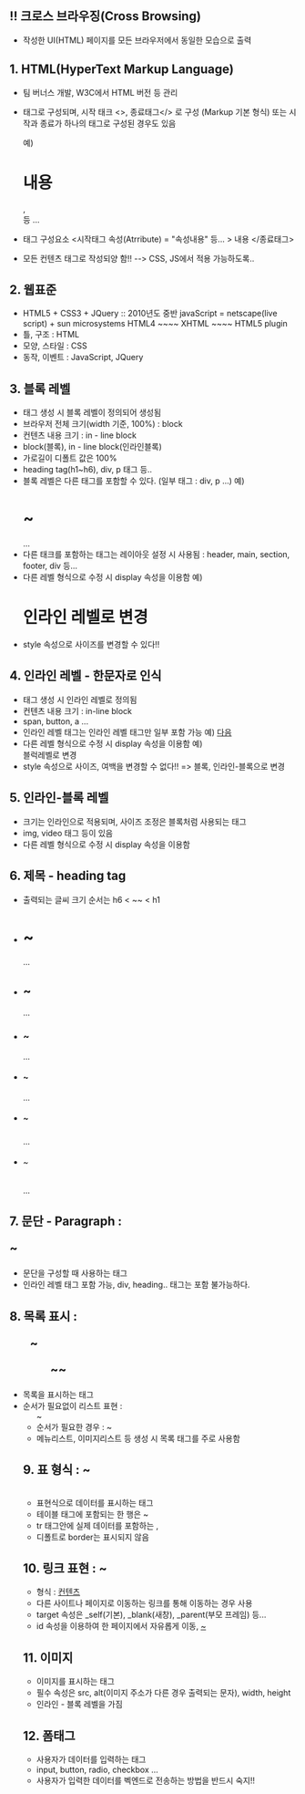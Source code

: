 ## !! 크로스 브라우징(Cross Browsing) 
- 작성한 UI(HTML) 페이지를 모든 브라우저에서 동일한 모습으로 출력

## 1. HTML(HyperText Markup Language)
- 팀 버너스 개발, W3C에서 HTML 버전 등 관리
- 태그로 구성되며, 시작 태크 <>, 종료태그</> 로 구성  (Markup 기본 형식)
  또는 시작과 종료가 하나의 태그로 구성된 경우도 있음
  
  예) <h1> 내용 </h1> , <br/> 등 ...
- 태그 구성요소
  <시작태그 속성(Atrribute) = "속성내용" 등... > 내용 </종료태그>
- 모든 컨텐츠 태그로 작성되양 함!!  --> CSS, JS에서 적용 가능하도록..

## 2. 웹표준
- HTML5 + CSS3 + JQuery :: 2010년도 중반
javaScript = netscape(live script) + sun microsystems 
HTML4 ~~~~ XHTML ~~~~ HTML5
plugin
- 틀, 구조 : HTML
- 모양, 스타일 : CSS
- 동작, 이벤트 : JavaScript, JQuery

## 3. 블록 레벨
- 태그 생성 시 블록 레벨이 정의되어 생성됨
- 브라우저 전체 크기(width 기준, 100%) : block
- 컨텐츠 내용 크기 : in - line block
- block(블록), in - line block(인라인블록)
- 가로길이 디폴트 값은 100%
- heading tag(h1~h6), div, p 태그 등..
- 블록 레벨은 다른 태그를 포함할 수 있다. (일부 태그 : div, p ...)
    예) <div>
            <h1> ~ </h1>
            ...
        </div>
- 다른 태크를 포함하는 태그는 레이아웃 설정 시 사용됨
    : header, main, section, footer, div 등...
- 다른 레벨 형식으로 수정 시 display 속성을 이용함
    예) <h1 style = "display:in-line;">인라인 레벨로 변경</h1>
- style 속성으로 사이즈를 변경할 수 있다!!

## 4. 인라인 레벨 - 한문자로 인식
- 태그 생성 시 인라인 레벨로 정의됨
- 컨텐츠 내용 크기 : in-line block
- span, button, a ...
- 인라인 레벨 태그는 인라인 레벨 태그만 일부 포함 가능
    예) <span> <a href= ""> 다음 </a> </span>
- 다른 레벨 형식으로 수정 시 display 속성을 이용함
    예) <span style ="display:block;">블럭레벨로 변경</a> </span>
- style 속성으로 사이즈, 여백을 변경할 수 없다!! => 블록, 인라인-블록으로 변경

## 5. 인라인-블록 레벨
- 크기는 인라인으로 적용되며, 사이즈 조정은 블록처럼 사용되는 태그
- img, video 태그 등이 있음
- 다른 레벨 형식으로 수정 시 display 속성을 이용함

## 6. 제목 - heading tag
- 출력되는 글씨 크기 순서는 h6 < ~~ < h1
- <h1> ~ </h1> ... 
- <h2> ~ </h2> ... 
- <h3> ~ </h3> ... 
- <h4> ~ </h4> ... 
- <h5> ~ </h5> ... 
- <h6> ~ </h6> ... 

## 7. 문단 - Paragraph : <p> ~ </p>
- 문단을 구성할 때 사용하는 태그
- 인라인 레벨 태그 포함 가능, div, heading.. 태그는 포함 불가능하다.

## 8. 목록 표시 : <ul>~<ol>~<o1>~</ol>
- 목록을 표시하는 태그
- 순서가 필요없이 리스트 표현 : <ul>~</u2>
- 순서가 필요한 경우 : <o1> ~ </ol>
- 메뉴리스트, 이미지리스트 등 생성 시 목록 태그를 주로 사용함

## 9. 표 형식 : <table> ~ </table>
- 표현식으로 데이터를 표시하는 태그
- 테이블 태그에 포함되는 한 행은 <tr> ~ </tr>
- tr 태그안에 실제 데이터를 포함하는 <th> , <td>
- 디폴트로 border는 표시되지 않음

## 10. 링크 표현<Anchor> : <a> ~ </a>
- 형식 : <a href = "절대/상대 경로" target = "">컨텐츠 </a>
- 다른 사이트나 페이지로 이동하는 링크를 통해 이동하는 경우 사용
- target 속성은 _self(기본), _blank(새창), _parent(부모 프레임) 등...
- id 속성을 이용하여 한 페이지에서 자유롭게 이동, <a href = "#아이디"> ~ </a>

## 11. 이미지
- 이미지를 표시하는 태그
- 필수 속성은 src, alt(이미지 주소가 다른 경우 출력되는 문자), width, height
- 인라인 - 블록 레벨을 가짐
<!-- image circle crop = 이미지 동그랗게 자르기 -->

## 12. 폼태그
- 사용자가 데이터를 입력하는 태그
- input, button, radio, checkbox ...
- 사용자가 입력한 데이터를 벡엔드로 전송하는 방법을 반드시 숙지!!
